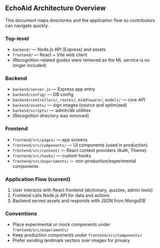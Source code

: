 ## EchoAid Architecture Overview

This document maps directories and the application flow so contributors can navigate quickly.

### Top-level
- `backend/` — Node.js API (Express) and assets
- `frontend/` — React + Vite web client
- (Recognition-related guides were removed as the ML service is no longer included)

### Backend
- `backend/server.js` — Express app entry
- `backend/config/` — DB config
- `backend/controllers/`, `routes/`, `middleware/`, `models/` — core API
- `backend/assets/` — sign images (source and optimized)
- `backend/scripts/` — admin/db utilities
- (Recognition directory was removed)

### Frontend
- `frontend/src/pages/` — app screens
- `frontend/src/components/` — UI components (used in production)
- `frontend/src/context/` — React context providers (Auth, Theme)
- `frontend/src/hooks/` — custom hooks
- `frontend/src/experiments/` — non-production/experimental components

### Application Flow (current)
1) User interacts with React frontend (dictionary, quizzes, admin tools)
2) Frontend calls Node.js API for data and actions
3) Backend serves assets and responds with JSON from MongoDB

### Conventions
- Place experimental or mock components under `frontend/src/experiments/`
- Keep production components under `frontend/src/components/`
- Prefer sending landmark vectors over images for privacy

